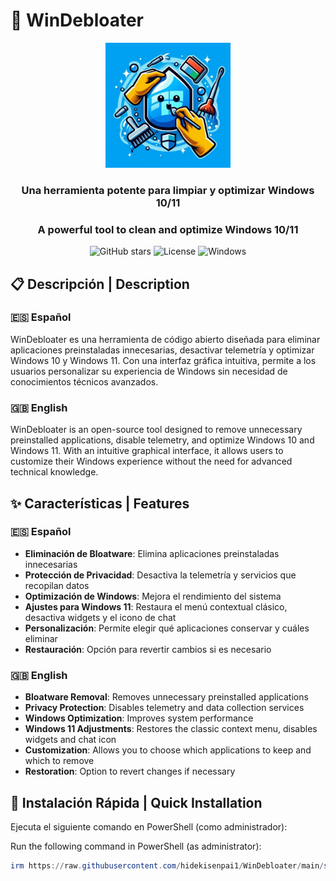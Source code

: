 # 🧹 WinDebloater

<div align="center">
  <img src="https://github.com/HidekiSenpai1/WinDebloater/blob/main/assets/logo.jpg" alt="WinDebloater Logo" width="200">
  <br>
  <h3>Una herramienta potente para limpiar y optimizar Windows 10/11</h3>
  <h3>A powerful tool to clean and optimize Windows 10/11</h3>
  
  ![GitHub stars](https://img.shields.io/github/stars/hidekisenpai1/WinDebloater?style=social)
  ![License](https://img.shields.io/badge/license-Apache%202.0-blue)
  ![Windows](https://img.shields.io/badge/platform-Windows%2010%20%7C%2011-brightgreen)
</div>

## 📋 Descripción | Description

### 🇪🇸 Español
WinDebloater es una herramienta de código abierto diseñada para eliminar aplicaciones preinstaladas innecesarias, desactivar telemetría y optimizar Windows 10 y Windows 11. Con una interfaz gráfica intuitiva, permite a los usuarios personalizar su experiencia de Windows sin necesidad de conocimientos técnicos avanzados.

### 🇬🇧 English
WinDebloater is an open-source tool designed to remove unnecessary preinstalled applications, disable telemetry, and optimize Windows 10 and Windows 11. With an intuitive graphical interface, it allows users to customize their Windows experience without the need for advanced technical knowledge.

## ✨ Características | Features

### 🇪🇸 Español
- **Eliminación de Bloatware**: Elimina aplicaciones preinstaladas innecesarias
- **Protección de Privacidad**: Desactiva la telemetría y servicios que recopilan datos
- **Optimización de Windows**: Mejora el rendimiento del sistema
- **Ajustes para Windows 11**: Restaura el menú contextual clásico, desactiva widgets y el icono de chat
- **Personalización**: Permite elegir qué aplicaciones conservar y cuáles eliminar
- **Restauración**: Opción para revertir cambios si es necesario

### 🇬🇧 English
- **Bloatware Removal**: Removes unnecessary preinstalled applications
- **Privacy Protection**: Disables telemetry and data collection services
- **Windows Optimization**: Improves system performance
- **Windows 11 Adjustments**: Restores the classic context menu, disables widgets and chat icon
- **Customization**: Allows you to choose which applications to keep and which to remove
- **Restoration**: Option to revert changes if necessary

## 🚀 Instalación Rápida | Quick Installation

Ejecuta el siguiente comando en PowerShell (como administrador):

Run the following command in PowerShell (as administrator):
```powershell
irm https://raw.githubusercontent.com/hidekisenpai1/WinDebloater/main/start.ps1 | iex
```
